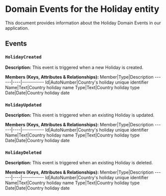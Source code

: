 # Domain Events for the Holiday entity

This document provides information about the Holiday Domain Events in our application.

## Events

### `HolidayCreated`

**Description:**
This event is triggered when a new Holiday is created.

**Members (Keys, Attributes & Relationships):**
Member|Type|Description
------|----|-----------
Id|AutoNumber|Country's holiday unique identifier
Name|Text|Country holiday name
Type|Text|Country holiday type
Date|Date|Country holiday date


### `HolidayUpdated`

**Description:** 
This event is triggered when an existing Holiday is updated.

**Members (Keys, Attributes & Relationships):**
Member|Type|Description
------|----|-----------
Id|AutoNumber|Country's holiday unique identifier
Name|Text|Country holiday name
Type|Text|Country holiday type
Date|Date|Country holiday date


### `HolidayDeleted`

**Description:**
This event is triggered when an existing Holiday is deleted.

**Members (Keys, Attributes & Relationships):**
Member|Type|Description
------|----|-----------
Id|AutoNumber|Country's holiday unique identifier
Name|Text|Country holiday name
Type|Text|Country holiday type
Date|Date|Country holiday date

